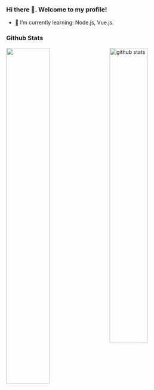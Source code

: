 ### Hi there 👋. Welcome to my profile!

- 🌱 I’m currently learning: Node.js, Vue.js.

### Github Stats
<img src="https://github-readme-stats.vercel.app/api?username=rafcristina&show_icons=true&theme=gotham" alt="github stats" width="45%" align="right"/>
<img src="https://github-readme-streak-stats.herokuapp.com/?user=rafcristina&theme=dark" width="48%" >

<!--
**rafcristina/rafcristina** is a ✨ _special_ ✨ repository because its `README.md` (this file) appears on your GitHub profile.

Here are some ideas to get you started:

- 🔭 I’m currently working on ...
- 🌱 I’m currently learning ...
- 👯 I’m looking to collaborate on ...
- 🤔 I’m looking for help with ...
- 💬 Ask me about ...
- 📫 How to reach me: ...
- 😄 Pronouns: ...
- ⚡ Fun fact: ...
-->
